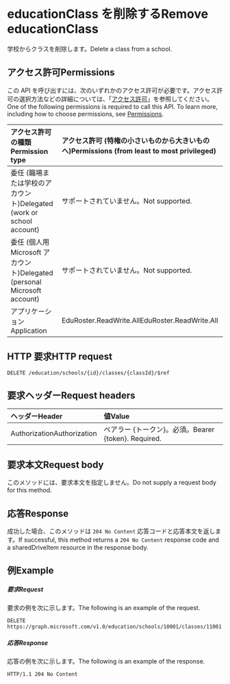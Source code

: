 # <a name="remove-educationclass"></a><span data-ttu-id="37281-101">educationClass を削除する</span><span class="sxs-lookup"><span data-stu-id="37281-101">Remove educationClass</span></span>

<span data-ttu-id="37281-102">学校からクラスを削除します。</span><span class="sxs-lookup"><span data-stu-id="37281-102">Delete a class from a school.</span></span>

## <a name="permissions"></a><span data-ttu-id="37281-103">アクセス許可</span><span class="sxs-lookup"><span data-stu-id="37281-103">Permissions</span></span>
<span data-ttu-id="37281-p101">この API を呼び出すには、次のいずれかのアクセス許可が必要です。アクセス許可の選択方法などの詳細については、「[アクセス許可](../../../concepts/permissions_reference.md)」を参照してください。</span><span class="sxs-lookup"><span data-stu-id="37281-p101">One of the following permissions is required to call this API. To learn more, including how to choose permissions, see [Permissions](../../../concepts/permissions_reference.md).</span></span>

|<span data-ttu-id="37281-106">アクセス許可の種類</span><span class="sxs-lookup"><span data-stu-id="37281-106">Permission type</span></span>      | <span data-ttu-id="37281-107">アクセス許可 (特権の小さいものから大きいものへ)</span><span class="sxs-lookup"><span data-stu-id="37281-107">Permissions (from least to most privileged)</span></span>              |
|:--------------------|:---------------------------------------------------------|
|<span data-ttu-id="37281-108">委任 (職場または学校のアカウント)</span><span class="sxs-lookup"><span data-stu-id="37281-108">Delegated (work or school account)</span></span> |  <span data-ttu-id="37281-109">サポートされていません。</span><span class="sxs-lookup"><span data-stu-id="37281-109">Not supported.</span></span>  |
|<span data-ttu-id="37281-110">委任 (個人用 Microsoft アカウント)</span><span class="sxs-lookup"><span data-stu-id="37281-110">Delegated (personal Microsoft account)</span></span> |  <span data-ttu-id="37281-111">サポートされていません。</span><span class="sxs-lookup"><span data-stu-id="37281-111">Not supported.</span></span>  |
|<span data-ttu-id="37281-112">アプリケーション</span><span class="sxs-lookup"><span data-stu-id="37281-112">Application</span></span> | <span data-ttu-id="37281-113">EduRoster.ReadWrite.All</span><span class="sxs-lookup"><span data-stu-id="37281-113">EduRoster.ReadWrite.All</span></span> | 

## <a name="http-request"></a><span data-ttu-id="37281-114">HTTP 要求</span><span class="sxs-lookup"><span data-stu-id="37281-114">HTTP request</span></span>
<!-- { "blockType": "ignored" } -->
```http
DELETE /education/schools/{id}/classes/{classId}/$ref
```
## <a name="request-headers"></a><span data-ttu-id="37281-115">要求ヘッダー</span><span class="sxs-lookup"><span data-stu-id="37281-115">Request headers</span></span>
| <span data-ttu-id="37281-116">ヘッダー</span><span class="sxs-lookup"><span data-stu-id="37281-116">Header</span></span>       | <span data-ttu-id="37281-117">値</span><span class="sxs-lookup"><span data-stu-id="37281-117">Value</span></span> |
|:---------------|:--------|
| <span data-ttu-id="37281-118">Authorization</span><span class="sxs-lookup"><span data-stu-id="37281-118">Authorization</span></span>  | <span data-ttu-id="37281-p102">ベアラー {トークン}。必須。</span><span class="sxs-lookup"><span data-stu-id="37281-p102">Bearer {token}. Required.</span></span>  |

## <a name="request-body"></a><span data-ttu-id="37281-121">要求本文</span><span class="sxs-lookup"><span data-stu-id="37281-121">Request body</span></span>
<span data-ttu-id="37281-122">このメソッドには、要求本文を指定しません。</span><span class="sxs-lookup"><span data-stu-id="37281-122">Do not supply a request body for this method.</span></span>


## <a name="response"></a><span data-ttu-id="37281-123">応答</span><span class="sxs-lookup"><span data-stu-id="37281-123">Response</span></span>
<span data-ttu-id="37281-124">成功した場合、このメソッドは `204 No Content` 応答コードと応答本文を返します。</span><span class="sxs-lookup"><span data-stu-id="37281-124">If successful, this method returns a `204 No Content` response code and a sharedDriveItem resource in the response body.</span></span>

## <a name="example"></a><span data-ttu-id="37281-125">例</span><span class="sxs-lookup"><span data-stu-id="37281-125">Example</span></span>
##### <a name="request"></a><span data-ttu-id="37281-126">要求</span><span class="sxs-lookup"><span data-stu-id="37281-126">Request</span></span>
<span data-ttu-id="37281-127">要求の例を次に示します。</span><span class="sxs-lookup"><span data-stu-id="37281-127">The following is an example of the request.</span></span>
<!-- {
  "blockType": "request",
  "name": "create_educationclass_from_educationschool"
}-->
```http
DELETE https://graph.microsoft.com/v1.0/education/schools/10001/classes/11001
```

##### <a name="response"></a><span data-ttu-id="37281-128">応答</span><span class="sxs-lookup"><span data-stu-id="37281-128">Response</span></span>
<span data-ttu-id="37281-129">応答の例を次に示します。</span><span class="sxs-lookup"><span data-stu-id="37281-129">The following is an example of the response.</span></span> 

<!-- {
  "blockType": "response",
  "truncated": true,
  "@odata.type": "microsoft.graph.educationClass"
} -->
```http
HTTP/1.1 204 No Content
```

<!-- uuid: 8fcb5dbc-d5aa-4681-8e31-b001d5168d79
2015-10-25 14:57:30 UTC -->
<!-- {
  "type": "#page.annotation",
  "description": "Create educationClass",
  "keywords": "",
  "section": "documentation",
  "tocPath": ""
}-->